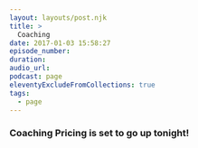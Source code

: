```yaml
---
layout: layouts/post.njk
title: >
  Coaching
date: 2017-01-03 15:58:27
episode_number:
duration:
audio_url:
podcast: page
eleventyExcludeFromCollections: true
tags:
  - page
---
```


### Coaching Pricing is set to go up tonight!

#
